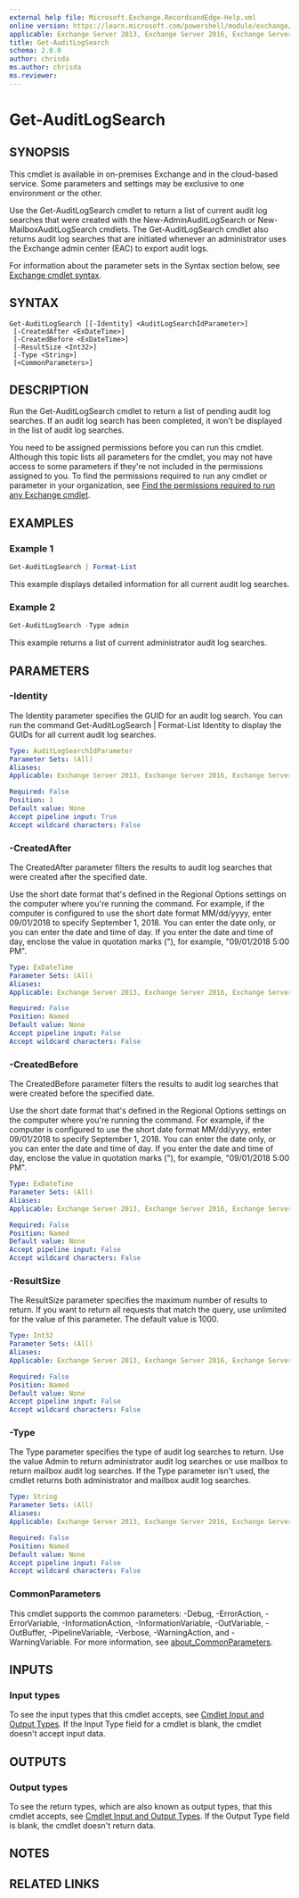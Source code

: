 ```yaml
---
external help file: Microsoft.Exchange.RecordsandEdge-Help.xml
online version: https://learn.microsoft.com/powershell/module/exchange/get-auditlogsearch
applicable: Exchange Server 2013, Exchange Server 2016, Exchange Server 2019, Exchange Online, Exchange Online Protection
title: Get-AuditLogSearch
schema: 2.0.0
author: chrisda
ms.author: chrisda
ms.reviewer:
---
```


# Get-AuditLogSearch

## SYNOPSIS
This cmdlet is available in on-premises Exchange and in the cloud-based service. Some parameters and settings may be exclusive to one environment or the other.

Use the Get-AuditLogSearch cmdlet to return a list of current audit log searches that were created with the New-AdminAuditLogSearch or New-MailboxAuditLogSearch cmdlets. The Get-AuditLogSearch cmdlet also returns audit log searches that are initiated whenever an administrator uses the Exchange admin center (EAC) to export audit logs.

For information about the parameter sets in the Syntax section below, see [Exchange cmdlet syntax](https://learn.microsoft.com/powershell/exchange/exchange-cmdlet-syntax).

## SYNTAX

```
Get-AuditLogSearch [[-Identity] <AuditLogSearchIdParameter>]
 [-CreatedAfter <ExDateTime>]
 [-CreatedBefore <ExDateTime>]
 [-ResultSize <Int32>]
 [-Type <String>]
 [<CommonParameters>]
```

## DESCRIPTION
Run the Get-AuditLogSearch cmdlet to return a list of pending audit log searches. If an audit log search has been completed, it won't be displayed in the list of audit log searches.

You need to be assigned permissions before you can run this cmdlet. Although this topic lists all parameters for the cmdlet, you may not have access to some parameters if they're not included in the permissions assigned to you. To find the permissions required to run any cmdlet or parameter in your organization, see [Find the permissions required to run any Exchange cmdlet](https://learn.microsoft.com/powershell/exchange/find-exchange-cmdlet-permissions).

## EXAMPLES

### Example 1
```powershell
Get-AuditLogSearch | Format-List
```

This example displays detailed information for all current audit log searches.

### Example 2
```powershell
Get-AuditLogSearch -Type admin
```

This example returns a list of current administrator audit log searches.

## PARAMETERS

### -Identity
The Identity parameter specifies the GUID for an audit log search. You can run the command Get-AuditLogSearch | Format-List Identity to display the GUIDs for all current audit log searches.

```yaml
Type: AuditLogSearchIdParameter
Parameter Sets: (All)
Aliases:
Applicable: Exchange Server 2013, Exchange Server 2016, Exchange Server 2019, Exchange Online, Exchange Online Protection

Required: False
Position: 1
Default value: None
Accept pipeline input: True
Accept wildcard characters: False
```

### -CreatedAfter
The CreatedAfter parameter filters the results to audit log searches that were created after the specified date.

Use the short date format that's defined in the Regional Options settings on the computer where you're running the command. For example, if the computer is configured to use the short date format MM/dd/yyyy, enter 09/01/2018 to specify September 1, 2018. You can enter the date only, or you can enter the date and time of day. If you enter the date and time of day, enclose the value in quotation marks ("), for example, "09/01/2018 5:00 PM".

```yaml
Type: ExDateTime
Parameter Sets: (All)
Aliases:
Applicable: Exchange Server 2013, Exchange Server 2016, Exchange Server 2019, Exchange Online, Exchange Online Protection

Required: False
Position: Named
Default value: None
Accept pipeline input: False
Accept wildcard characters: False
```

### -CreatedBefore
The CreatedBefore parameter filters the results to audit log searches that were created before the specified date.

Use the short date format that's defined in the Regional Options settings on the computer where you're running the command. For example, if the computer is configured to use the short date format MM/dd/yyyy, enter 09/01/2018 to specify September 1, 2018. You can enter the date only, or you can enter the date and time of day. If you enter the date and time of day, enclose the value in quotation marks ("), for example, "09/01/2018 5:00 PM".

```yaml
Type: ExDateTime
Parameter Sets: (All)
Aliases:
Applicable: Exchange Server 2013, Exchange Server 2016, Exchange Server 2019, Exchange Online, Exchange Online Protection

Required: False
Position: Named
Default value: None
Accept pipeline input: False
Accept wildcard characters: False
```

### -ResultSize
The ResultSize parameter specifies the maximum number of results to return. If you want to return all requests that match the query, use unlimited for the value of this parameter. The default value is 1000.

```yaml
Type: Int32
Parameter Sets: (All)
Aliases:
Applicable: Exchange Server 2013, Exchange Server 2016, Exchange Server 2019, Exchange Online, Exchange Online Protection

Required: False
Position: Named
Default value: None
Accept pipeline input: False
Accept wildcard characters: False
```

### -Type
The Type parameter specifies the type of audit log searches to return. Use the value Admin to return administrator audit log searches or use mailbox to return mailbox audit log searches. If the Type parameter isn't used, the cmdlet returns both administrator and mailbox audit log searches.

```yaml
Type: String
Parameter Sets: (All)
Aliases:
Applicable: Exchange Server 2013, Exchange Server 2016, Exchange Server 2019, Exchange Online, Exchange Online Protection

Required: False
Position: Named
Default value: None
Accept pipeline input: False
Accept wildcard characters: False
```

### CommonParameters
This cmdlet supports the common parameters: -Debug, -ErrorAction, -ErrorVariable, -InformationAction, -InformationVariable, -OutVariable, -OutBuffer, -PipelineVariable, -Verbose, -WarningAction, and -WarningVariable. For more information, see [about_CommonParameters](https://go.microsoft.com/fwlink/p/?LinkID=113216).

## INPUTS

### Input types
To see the input types that this cmdlet accepts, see [Cmdlet Input and Output Types](https://go.microsoft.com/fwlink/p/?linkId=616387). If the Input Type field for a cmdlet is blank, the cmdlet doesn't accept input data.

## OUTPUTS

### Output types
To see the return types, which are also known as output types, that this cmdlet accepts, see [Cmdlet Input and Output Types](https://go.microsoft.com/fwlink/p/?linkId=616387). If the Output Type field is blank, the cmdlet doesn't return data.

## NOTES

## RELATED LINKS
